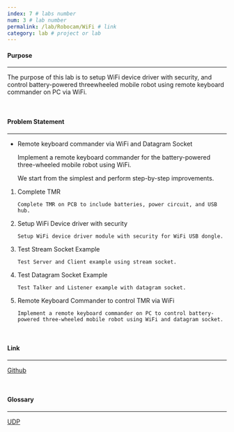 ```yaml
---
index: 7 # labs number
num: 3 # lab number
permalink: /lab/Robocam/WiFi # link
category: lab # project or lab
---
```


#### **Purpose**

---

The purpose of this lab is to setup WiFi device driver with security, and control battery-powered threewheeled mobile robot using remote keyboard commander on PC via WiFi.

<br>

#### **Problem Statement**

---

- Remote keyboard commander via WiFi and Datagram Socket

  Implement a remote keyboard commander for the battery-powered three-wheeled mobile robot using WiFi.

  We start from the simplest and perform step-by-step improvements.

1. Complete TMR

   ```
   Complete TMR on PCB to include batteries, power circuit, and USB hub.
   ```

2. Setup WiFi Device driver with security

   ```
   Setup WiFi device driver module with security for WiFi USB dongle.
   ```

3. Test Stream Socket Example

   ```
   Test Server and Client example using stream socket.
   ```

4. Test Datagram Socket Example

   ```
   Test Talker and Listener example with datagram socket.
   ```

5. Remote Keyboard Commander to control TMR via WiFi
   ```
   Implement a remote keyboard commander on PC to control battery-powered three-wheeled mobile robot using WiFi and datagram socket.
   ```

<br>

#### **Link**

---

[Github](https://github.com/Heejinee3/Robocam/tree/master/WiFi)

<br>

#### **Glossary**

---

[UDP](https://velog.io/@chunjakim/UDP-User-Datagram-Protocol)
